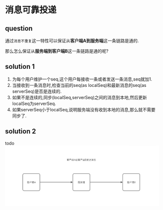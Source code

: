 # 消息可靠投递

## question

通过`消息不重复`这一特性可以保证从**客户端A到服务端**这一条链路是通的.

那么怎么保证从**服务端到客户端B**这一条链路是通的呢?


## solution 1
1. 为每个用户维护一个seq,这个用户每接收一条或者发送一条消息,seq就加1.
2. 当接收到一条消息时,检查当前的seq(as localSeq)和最新消息的seq(as serverSeq)是否是连续的.
3. 如果不是连续的,同步(localSeq,serverSeq)之间的消息到本地,然后更新localSeq为serverSeq.
4. 如果serverSeq小于localSeq,说明服务端没有收到本地的消息,那么就不需要同步了.


## solution 2

todo
![img.png](img/消息可靠投递1.png)